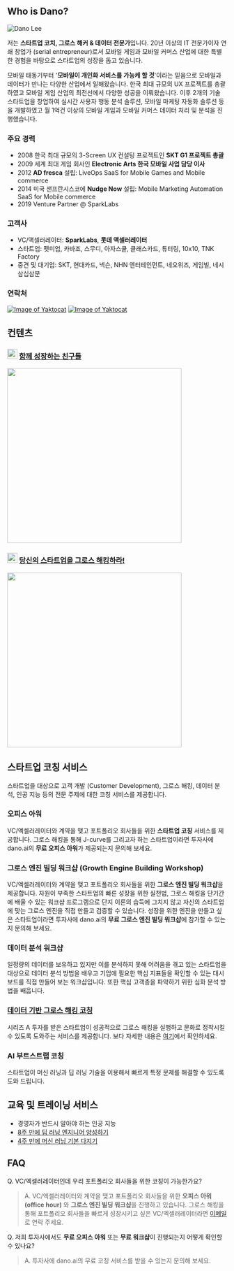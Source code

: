 ## Who is Dano? 

![Dano Lee](https://d2a08gotq8viav.cloudfront.net/web-pages/images/SKT+Cloud+Inspire2013+Dano+1200x800.jpg)

저는 **스타트업 코치, 그로스 해커 & 데이터 전문가**입니다. 20년 이상의 IT 전문가이자 연쇄 창업가 (serial entrepreneur)로서 모바일 게임과 모바일 커머스 산업에 대한 특별한 경험을 바탕으로 스타트업의 성장을 돕고 있습니다.

모바일 태동기부터 '**모바일이 개인화 서비스를 가능케 할 것**'이라는 믿음으로 모바일과 데이터가 만나는 다양한 산업에서 일해왔습니다. 한국 최대 규모의 UX 프로젝트를 총괄하였고 모바일 게임 산업의 최전선에서 다양한 성공을 이뤄왔습니다. 이후 2개의 기술 스타트업을 창업하여 실시간 사용자 행동 분석 솔루션, 모바일 마케팅 자동화 솔루션 등을 개발하였고 월 1억건 이상의 모바일 게임과 모바일 커머스 데이터 처리 및 분석을 진행했습니다. 

### 주요 경력
- 2008 한국 최대 규모의 3-Screen UX 컨설팅 프로젝트인 **SKT G1 프로젝트 총괄**
- 2009 세계 최대 게임 회사인 **Electronic Arts 한국 모바일 사업 담당 이사**
- 2012 **AD fresca** 설립: LiveOps SaaS for Mobile Games and Mobile commerce
- 2014 미국 샌프란시스코에 **Nudge Now** 설립: Mobile Marketing Automation SaaS for Mobile commerce
- 2019 Venture Partner @ SparkLabs


### 고객사
- VC/액셀러레이터: **SparkLabs**, **롯데 액셀러레이터**
- 스타트업: 펫미업, 카바조, 스무디, 아자스쿨, 클래스카드, 튜터링, 10x10, TNK Factory
- 중견 및 대기업: SKT, 현대카드, 넥슨, NHN 엔터테인먼트, 네오위즈, 게임빌, 네시삼십삼분

### 연락처
[![Image of Yaktocat](https://d2a08gotq8viav.cloudfront.net/web-pages/icons/linkedin-button.png)](https://www.linkedin.com/in/danolee/) [![Image of Yaktocat](https://d2a08gotq8viav.cloudfront.net/web-pages/icons/email-button.png)](mailto:dano@dano.ai)

## 컨텐츠

### <img src="https://www.youtube.com/yt/about/media/images/brand-resources/icons/YouTube_icon_full-color.svg" width="23"> [함께 성장하는 친구들](http://bit.ly/2rI2Uh3)
[<img src="https://img.youtube.com/vi/kRPU70VG2GY/0.jpg" width="400">](http://bit.ly/2SSY9wL)

### <img src="https://cdn-images-1.medium.com/max/800/1*emiGsBgJu2KHWyjluhKXQw.png" width="23"> [당신의 스타트업을 그로스 해킹하라!](https://medium.com/dano-ai)
[<img src="https://d2a08gotq8viav.cloudfront.net/web-pages/images/produce48-nanami.jpg" width="400">](https://medium.com/dano-ai)

## 스타트업 코칭 서비스
스타트업을 대상으로 고객 개발 (Customer Development), 그로스 해킹, 데이터 분석, 인공 지능 등의 전문 주제에 대한 코칭 서비스를 제공합니다.

### 오피스 아워
VC/엑셀러레이터와 계약을 맺고 포트폴리오 회사들을 위한 **스타트업 코칭** 서비스를 제공합니다. 그로스 해킹을 통해 J-curve를 그리고자 하는 스타트업이라면 투자사에 dano.ai의 **무료 오피스 아워**가 제공되는지 문의해 보세요.

### 그로스 엔진 빌딩 워크샵 (Growth Engine Building Workshop)
VC/엑셀러레이터와 계약을 맺고 포트폴리오 회사들을 위한 **그로스 엔진 빌딩 워크샵**을 제공합니다. 자원이 부족한 스타트업의 빠른 성장을 위한 실천법, 그로스 해킹을 단기간에 배울 수 있는 워크샵 프로그램으로 단지 이론의 습득에 그치지 않고 자신의 스타트업에 맞는 그로스 엔진을 직접 만들고 검증할 수 있습니다. 성장을 위한 엔진을 만들고 싶은 스타트업이라면 투자사에 dano.ai의 **무료 그로스 엔진 빌딩 워크샵**에 참가할 수 있는지 문의해 보세요.

### 데이터 분석 워크샵
일정량의 데이터를 보유하고 있지만 이를 분석하지 못해 어려움을 겪고 있는 스타트업을 대상으로 데이터 분석 방법을 배우고 기업에 필요한 핵심 지표들을 확인할 수 있는 대시보드를 직접 만들어 보는 워크샵입니다. 또한 핵심 고객층을 파악하기 위한 심화 분석 방법을 배웁니다.

### [데이터 기반 그로스 해킹 코칭](http://growth-hacking.dano.ai)
시리즈 A 투자를 받은 스타트업이 성공적으로 그로스 해킹을 실행하고 문화로 정착시킬 수 있도록 도와주는 서비스를 제공합니다. 보다 자세한 내용은 [여기](http://growth-hacking.dano.ai)에서 확인하세요.
 
### AI 부트스트랩 코칭
스타트업이 머신 러닝과 딥 러닝 기술을 이용해서 빠르게 특정 문제를 해결할 수 있도록 도와 드립니다.

## 교육 및 트레이닝 서비스
- 경영자가 반드시 알아야 하는 인공 지능
- [8주 만에 딥 러닝 엔지니어 양성하기](http://8wk-dl.dano.ai/)
- [4주 만에 머신 러닝 기본 다지기](https://www.facebook.com/284383412065350)

## FAQ
Q. VC/엑셀러레이터인데 우리 포트폴리오 회사들을 위한 코칭이 가능한가요?
> A. VC/엑셀러레이터와 계약을 맺고 포트폴리오 회사들을 위한 **오피스 아워 (office hour)** 와 **그로스 엔진 빌딩 워크샵**을 진행하고 있습니다. 그로스 해킹을 통해 포트폴리오 회사들을 빠르게 성장시키고 싶은 VC/엑셀러레이터라면 [이메일](mailto:dano@dano.ai)로 연락 주세요.

Q. 저희 투자사에서도 **무료 오피스 아워** 또는 **무료 워크샵**이 진행되는지 어떻게 확인할 수 있나요?
> A. 투자사에 dano.ai의 무료 코칭 서비스를 받을 수 있는지 문의해 보세요.